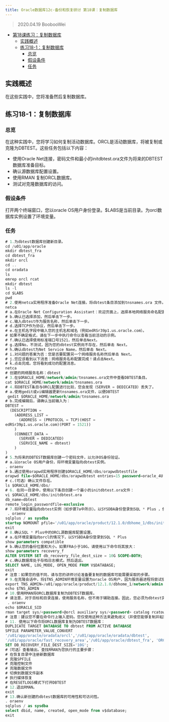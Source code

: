 ```yaml
---
title: Oracle数据库12c-备份和恢复研讨 第18课：复制数据库
---
```


> 2020.04.19 BoobooWei

<!-- MDTOC maxdepth:6 firsth1:1 numbering:0 flatten:0 bullets:1 updateOnSave:1 -->

- [第18课练习：复制数据库](#第18课练习：复制数据库)
  - [实践概述](#实践概述)
  - [练习18-1：复制数据库](#练习18-1：复制数据库)
    - [总览](#总览)
    - [假设条件](#假设条件)
    - [任务](#任务)

<!-- /MDTOC -->

## 实践概述

在这些实践中，您将准备然后复制数据库。

## 练习18-1：复制数据库

### 总览

在这种实践中，您将学习如何复制活动数据库。ORCL是活动数据库，将被复制或克隆为DBTEST。这些任务包括以下内容：

- 使用Oracle Net连接，密码文件和最小的initdbtest.ora文件为将来的DBTEST数据库准备目标。
- 确认源数据库配置设置。
- 使用RMAN 复制ORCL数据库。
- 测试对克隆数据库的访问。

### 假设条件

打开两个终端窗口，您以oracle OS用户身份登录。$LABS是当前目录。为orcl数据库实例设置了环境变量。

### 任务

```sql
# 1.为dbtest数据库创建新目录。
cd /u01/app/oracle
mkdir dbtest_fra
cd dbtest_fra
mkdir orcl
cd ..
cd oradata
ls
emrep orcl rcat
mkdir dbtest
ls -l
cd $LABS
pwd
# 2.使用netca实用程序准备Oracle Net连接。将dbtest条目添加到tnsnames.ora 文件。
netca
# a.在Oracle Net Configuration Assistant：欢迎页面上，选择本地网络服务命名配置，然后单击下一步。
# b.确认已选择添加，然后单击下一步。
# c.输入dbtest作为服务名称，然后单击下一步。
# d.选择TCP作为协议，然后单击下一步。
# e.在主机名字段中输入您的主机名和域名（例如edRSr39p1.us.oracle.com）。
# 如果不确定格式，请在下一步中执行命令以查看当前活动的示例。
# f.确认已选择使用标准端口号1521，然后单击Next。
# g.选择No，不测试，因为您的dbtest实例尚不存在，然后单击 Next。
# h.确认dbtest为Net Service Name，然后单击 Next。
# i.对问题的答案为否：您是否要配置另一个网络服务名称然后单击 Next。
# j.您应该看到以下消息：网络服务名称配置完成！请点击Next。
# k.点击完成。您将看到成功的配置消息。
netca
# 创建的网络服务名称：dbtest
# 3.在$ORACLE_HOME/network/admin/tnsnames.ora文件中查看DBTEST条目。
cat $ORACLE_HOME/network/admin/tnsnames.ora
# 4.将DBTEST条目与ORCL配置进行比较，您会发现（SERVER = DEDICATED）丢失了。
# a.使用gedit或vi编辑器更新tnsnames.ora文件，以便DBTEST
 gedit $ORACLE_HOME/network/admin/tnsnames.ora
# b.完成编辑后，请确认当前输入为：
DBTEST =
  (DESCRIPTION =
    (ADDRESS_LIST =
      (ADDRESS = (PROTOCOL = TCP)(HOST =
edRSr39p1.us.oracle.com)(PORT = 1521))
    )
    (CONNECT_DATA =
      (SERVER = DEDICATED)
      (SERVICE_NAME = dbtest)
    )
)
# 5.为将来的DBTEST数据库创建一个密码文件，以允许OS身份验证。
# a.以oracle OS用户身份，将环境变量指向dbtest实例。
. oraenv
# b.通过使用orapwd实用程序创建$ORACLE_HOME/dbs/orapwdbtestfile
orapwd file=$ORACLE_HOME/dbs/orapwdbtest entries=15 password=oracle_4U
# c.(可选）确认文件存在。
ls $ORACLE_HOME/dbs/
# 6. 在同一目录中，使用以下条目创建一个最小的initdbtest.ora文件：
vi $ORACLE_HOME/dbs/initdbtest.ora
db_name=dbtest
remote_login_passwordfile=exclusive
# 7.将环境变量指向dbtest实例（如步骤7a中所示）。以SYSDBA身份登录到SQL * Plus ，使用initdbtest.ora文件以NOMOUNT模式启动dbtest实例。然后退出。
 . oraenv
sqlplus / as sysdba
startup NOMOUNT pfile='/u01/app/oracle/product/12.1.0/dbhome_1/dbs/initdbtest.or a'
exit
# 8.确认SQL * Plus中的ORCL源数据库配置设置。
# a.在环境变量指向orcl的情况下，以SYSBDA身份登录到SQL * Plus
show parameters compatible
# b.确认您的备份位置和大小。如果FRA小于10G，请使用以下命令将其放大：
show parameters recovery_f
ALTER SYSTEM SET db_recovery_file_dest_size = 10G SCOPE=BOTH;
# c.确认数据库处于存档日志模式。然后退出。
SELECT NAME, LOG_MODE, OPEN_MODE FROM V$DATABASE;
exit
# 注意：如果您的值不同，请与您的讲师讨论准备要复制的数据库可能需要采取的步骤。
# 9.在克隆会话中，将$TNS_ADMIN环境变量设置为oracle OS用户，因为服务器进程将尝试使用来解析AUXILIARY服务名称。
export TNS_ADMIN=/u01/app/oracle/product/12.1.0/dbhome_1/network/admin
echo $TNS_ADMIN
# 10.使用RMAN将ORCL数据库复制为DBTEST数据库。
# 请注意，对于目标和目录连接，使用服务名称，但不用于辅助连接。因此，您必须为dbtest实例设置环境变量。
 . oraenv
echo $ORACLE_SID
rman target sys/<password>@orcl auxiliary sys/<password> catalog rcatowner/oracle_4U@rcat
# 注意：建议您不要在命令行上输入密码。您仅使用这种方法来避免歧义（并使您能够复制并粘贴）。
# 11. 使用以下命令将ORCL数据库复制为DBTEST数据库：
DUPLICATE TARGET DATABASE TO dbtest FROM ACTIVE DATABASE
SPFILE PARAMETER_VALUE_CONVERT
'/u01/app/oracle/oradata/orcl','/u01/app/oracle/oradata/dbtest',
'/u01/app/oracle/fast_recovery_area','/u01/app/oracle/dbtest_fra', 'ORCL','DBTEST'
SET DB_RECOVERY_FILE_DEST_SIZE='10G';
#（可选）查看输出。查找RMAN为您执行的主要步骤：
# 在恢复目录中注册新数据库
# 克隆SPFILE
# 克隆控制文件
# 克隆数据文件
# 切换到数据文件副本
# 执行媒体恢复
# 在RESETLOGS模式下打开DBTEST
# 12.退出RMAN。
exit
# 13.确认新创建的dbtest数据库的可用性和可访问性。
. oraenv
sqlplus / as sysdba
select dbid, name, created, open_mode from v$database;
exit
```
